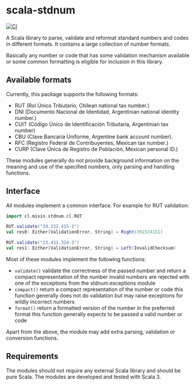# scala-stdnum

[![CI](https://github.com/ppbustamante/scala-stdnum/actions/workflows/scala.yml/badge.svg)](https://github.com/ppbustamante/scala-stdnum/actions/workflows/scala.yml)

A Scala library to parse, validate and reformat standard numbers and codes in different formats. It contains a large collection of number formats.

Basically any number or code that has some validation mechanism available or some common formatting is eligible for inclusion in this library.

## Available formats

Currently, this package supports the following formats:

- RUT (Rol Único Tributario, Chilean national tax number.)
- DNI (Documento Nacional de Identidad, Argentinian national identity number.)
- CUIT (Código Único de Identificación Tributaria, Argentinian tax number)
- CBU (Clave Bancaria Uniforme, Argentine bank account number).
- RFC (Registro Federal de Contribuyentes, Mexican tax number.)
- CURP (Clave Única de Registro de Población, Mexican personal ID.)

These modules generally do not provide background information on the meaning and use of the specified numbers, only parsing and handling functions.

## Interface

All modules implement a common interface. For example for RUT validation:

```scala
import cl.mixin.stdnum.cl.RUT

RUT.validate("39.232.415-1")
val res0: Either[ValidationError, String] = Right(392324151)

RUT.validate("23.431.324-3")
val res1: Either[ValidationError, String] = Left(InvalidChecksum)
```

Most of these modules implement the following functions:

- `validate()` validate the correctness of the passed number and return a compact representation of the number invalid
  numbers are rejected with one of the exceptions from the stdnum.exceptions module
- `compact()` return a compact representation of the number or code this function generally does not do validation but
  may raise exceptions for wildly incorrect numbers
- `format()` return a formatted version of the number in the preferred format this function generally expects to be
  passed a valid number or code

Apart from the above, the module may add extra parsing, validation or conversion functions.

## Requirements

The modules should not require any external Scala library and should be pure Scala. The modules are developed and tested with Scala 3.
